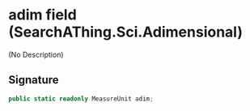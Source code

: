 # adim field (SearchAThing.Sci.Adimensional)
(No Description)

## Signature
```csharp
public static readonly MeasureUnit adim;
```
